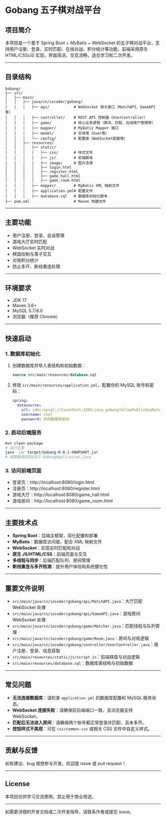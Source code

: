 # Gobang 五子棋对战平台

## 项目简介

本项目是一个基于 Spring Boot + MyBatis + WebSocket 的五子棋对战平台，支持用户注册、登录、实时匹配、在线对战、积分统计等功能。前端采用原生 HTML/CSS/JS 实现，界面简洁，交互流畅，适合学习和二次开发。

---

## 目录结构

```
Gobang/
├── src/
│   ├── main/
│   │   ├── java/cn/iocoder/gobang/
│   │   │   ├── api/           # WebSocket 相关接口（MatchAPI、GameAPI等）
│   │   │   ├── controller/    # REST API 控制器（UserController）
│   │   │   ├── game/          # 核心业务逻辑（房间、匹配、在线用户管理等）
│   │   │   ├── mapper/        # MyBatis Mapper 接口
│   │   │   ├── model/         # 实体类（User等）
│   │   │   └── config/        # 配置类（WebSocket配置等）
│   │   ├── resources/
│   │   │   ├── static/
│   │   │   │   ├── css/       # 样式文件
│   │   │   │   ├── js/        # 前端脚本
│   │   │   │   ├── image/     # 图片资源
│   │   │   │   ├── login.html
│   │   │   │   ├── register.html
│   │   │   │   ├── game_hall.html
│   │   │   │   ├── game_room.html
│   │   │   ├── mapper/        # MyBatis XML 映射文件
│   │   │   ├── application.yml# 配置文件
│   │   │   ├── database.sql   # 数据库初始化脚本
├── pom.xml                    # Maven 构建文件
```

---

## 主要功能

- 用户注册、登录、会话管理
- 游戏大厅实时匹配
- WebSocket 实时对战
- 棋盘绘制与落子交互
- 对局积分统计
- 防止多开、断线重连处理

---

## 环境要求

- JDK 17
- Maven 3.6+
- MySQL 5.7/8.0
- 浏览器（推荐 Chrome）

---

## 快速启动

### 1. 数据库初始化

1. 创建数据库并导入表结构和初始数据：

   ```sql
   source src/main/resources/database.sql
   ```

2. 修改 `src/main/resources/application.yml`，配置你的 MySQL 账号和密码：

   ```yaml
   spring:
     datasource:
       url: jdbc:mysql://localhost:3306/java_gobang?allowPublicKeyRetrieval=true&useSSL=false
       username: root
       password: 你的数据库密码
   ```

### 2. 启动后端服务

```bash
mvn clean package
# 运行主类
java -jar target/Gobang-0.0.1-SNAPSHOT.jar
# 或直接用IDEA运行 GobangApplication.java
```

### 3. 访问前端页面

- 登录页：http://localhost:8080/login.html
- 注册页：http://localhost:8080/register.html
- 游戏大厅：http://localhost:8080/game_hall.html
- 游戏房间：http://localhost:8080/game_room.html

---

## 主要技术点

- **Spring Boot**：后端主框架，简化配置和部署
- **MyBatis**：数据库访问层，配合 XML 映射文件
- **WebSocket**：实现实时匹配和对战
- **原生 JS/HTML/CSS**：前端页面与交互
- **多线程与同步**：后端匹配队列、房间管理
- **断线重连与多开检测**：提升用户体验和系统健壮性

---

## 重要文件说明

- `src/main/java/cn/iocoder/gobang/api/MatchAPI.java`：大厅匹配 WebSocket 处理
- `src/main/java/cn/iocoder/gobang/api/GameAPI.java`：游戏房间 WebSocket 处理
- `src/main/java/cn/iocoder/gobang/game/Matcher.java`：匹配线程与队列管理
- `src/main/java/cn/iocoder/gobang/game/Room.java`：房间与对局逻辑
- `src/main/java/cn/iocoder/gobang/controller/UserController.java`：用户注册、登录、信息获取
- `src/main/resources/static/js/script.js`：前端棋盘与对战逻辑
- `src/main/resources/database.sql`：数据库表结构与初始数据

---

## 常见问题

- **无法连接数据库**：请检查 `application.yml` 的数据库配置和 MySQL 服务状态。
- **WebSocket 连接失败**：请确保前后端端口一致，且浏览器支持 WebSocket。
- **匹配后无法进入房间**：请确保两个账号都正常登录并匹配，且未多开。
- **按钮样式不美观**：可在 `css/common.css` 或相关 CSS 文件中自定义样式。

---

## 贡献与反馈

如有建议、bug 或想参与开发，欢迎提 issue 或 pull request！

---

## License

本项目仅供学习交流使用，禁止用于商业用途。

---

如需更详细的开发文档或二次开发指导，请联系作者或提交 issue。 